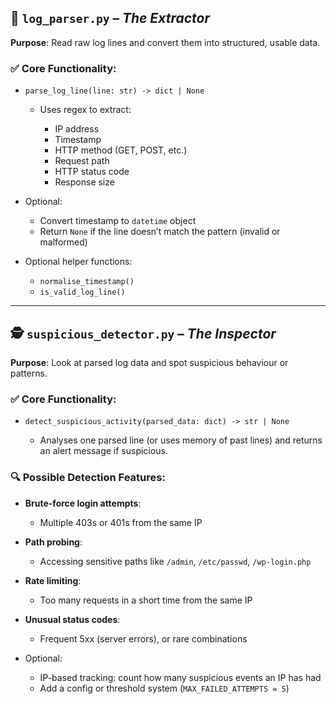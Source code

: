 ## 📁 `log_parser.py` – *The Extractor*

**Purpose**: Read raw log lines and convert them into structured, usable data.

### ✅ Core Functionality:

* `parse_log_line(line: str) -> dict | None`

  * Uses regex to extract:

    * IP address
    * Timestamp
    * HTTP method (GET, POST, etc.)
    * Request path
    * HTTP status code
    * Response size
* Optional:

  * Convert timestamp to `datetime` object
  * Return `None` if the line doesn’t match the pattern (invalid or malformed)
* Optional helper functions:

  * `normalise_timestamp()`
  * `is_valid_log_line()`

---

## 🕵️ `suspicious_detector.py` – *The Inspector*

**Purpose**: Look at parsed log data and spot suspicious behaviour or patterns.

### ✅ Core Functionality:

* `detect_suspicious_activity(parsed_data: dict) -> str | None`

  * Analyses one parsed line (or uses memory of past lines) and returns an alert message if suspicious.

### 🔍 Possible Detection Features:

* **Brute-force login attempts**:

  * Multiple 403s or 401s from the same IP
* **Path probing**:

  * Accessing sensitive paths like `/admin`, `/etc/passwd`, `/wp-login.php`
* **Rate limiting**:

  * Too many requests in a short time from the same IP
* **Unusual status codes**:

  * Frequent 5xx (server errors), or rare combinations
* Optional:

  * IP-based tracking: count how many suspicious events an IP has had
  * Add a config or threshold system (`MAX_FAILED_ATTEMPTS = 5`)